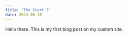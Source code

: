 ```yaml
---
title: 'The Start 5'
date: 2024-06-18
---
```


Hello there. This is my first blog post on my custom site.
